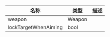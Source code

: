 | 名称 | 类型 | 描述 |
| ----------- | ----------- | ----------- |
| weapon | Weapon |  |
| lockTargetWhenAiming | bool |  |

